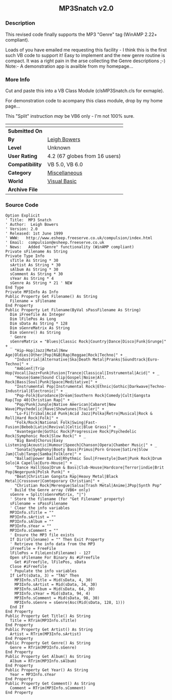 ﻿<div align="center">

## MP3Snatch v2\.0


</div>

### Description

This revised code finally supports the MP3 "Genre" tag (WinAMP 2.22+ compliant).

Loads of you have emailed me requesting this facility - I think this is the first such VB code to support it! Easy to implement and the new genre routine is compact. It was a right pain in the arse collecting the Genre descriptions ;-) Note:- A demonstration app is availble from my homepage...
 
### More Info
 
Cut and paste this into a VB Class Module (clsMP3Snatch.cls for exmaple).

For demonstration code to acompany this class module, drop by my home page...

This "Split" instruction *may* be VB6 only - I'm not 100% sure.


<span>             |<span>
---                |---
**Submitted On**   |
**By**             |[Leigh Bowers](https://github.com/Planet-Source-Code/PSCIndex/blob/master/ByAuthor/leigh-bowers.md)
**Level**          |Unknown
**User Rating**    |4.2 (67 globes from 16 users)
**Compatibility**  |VB 5\.0, VB 6\.0
**Category**       |[Miscellaneous](https://github.com/Planet-Source-Code/PSCIndex/blob/master/ByCategory/miscellaneous__1-1.md)
**World**          |[Visual Basic](https://github.com/Planet-Source-Code/PSCIndex/blob/master/ByWorld/visual-basic.md)
**Archive File**   |[](https://github.com/Planet-Source-Code/leigh-bowers-mp3snatch-v2-0__1-1941/archive/master.zip)





### Source Code

```
Option Explicit
' Title:  MP3 Snatch
' Author:  Leigh Bowers
' Version: 2.0
' Released: 1st June 1999
' WWW:   http://www.esheep.freeserve.co.uk/compulsion/index.html
' Email:  compulsion@esheep.freeserve.co.uk
' News:   Added "Genre" functionality (WinAMP compliant)
Private sFilename As String
Private Type Info
  sTitle As String * 30
  sArtist As String * 30
  sAlbum As String * 30
  sComment As String * 30
  sYear As String * 4
  sGenre As String * 21 ' NEW
End Type
Private MP3Info As Info
Public Property Get Filename() As String
  Filename = sFilename
End Property
Public Property Let Filename(ByVal sPassFilename As String)
  Dim iFreefile As Integer
  Dim lFilePos As Long
  Dim sData As String * 128
  Dim sGenreMatrix As String
  Dim sGenre() As String
  ' Genre
  sGenreMatrix = "Blues|Classic Rock|Country|Dance|Disco|Funk|Grunge|" + _
    "Hip-Hop|Jazz|Metal|New Age|Oldies|Other|Pop|R&B|Rap|Reggae|Rock|Techno|" + _
    "Industrial|Alternative|Ska|Death Metal|Pranks|Soundtrack|Euro-Techno|" + _
    "Ambient|Trip Hop|Vocal|Jazz+Funk|Fusion|Trance|Classical|Instrumental|Acid|" + _
    "House|Game|Sound Clip|Gospel|Noise|Alt. Rock|Bass|Soul|Punk|Space|Meditative|" + _
    "Instrumental Pop|Instrumental Rock|Ethnic|Gothic|Darkwave|Techno-Industrial|Electronic|" + _
    "Pop-Folk|Eurodance|Dream|Southern Rock|Comedy|Cult|Gangsta Rap|Top 40|Christian Rap|" + _
    "Pop/Punk|Jungle|Native American|Cabaret|New Wave|Phychedelic|Rave|Showtunes|Trailer|" + _
    "Lo-Fi|Tribal|Acid Punk|Acid Jazz|Polka|Retro|Musical|Rock & Roll|Hard Rock|Folk|" + _
    "Folk/Rock|National Folk|Swing|Fast-Fusion|Bebob|Latin|Revival|Celtic|Blue Grass|" + _
    "Avantegarde|Gothic Rock|Progressive Rock|Psychedelic Rock|Symphonic Rock|Slow Rock|" + _
    "Big Band|Chorus|Easy Listening|Acoustic|Humour|Speech|Chanson|Opera|Chamber Music|" + _
    "Sonata|Symphony|Booty Bass|Primus|Porn Groove|Satire|Slow Jam|Club|Tango|Samba|Folklore|" + _
    "Ballad|power Ballad|Rhythmic Soul|Freestyle|Duet|Punk Rock|Drum Solo|A Capella|Euro-House|" + _
    "Dance Hall|Goa|Drum & Bass|Club-House|Hardcore|Terror|indie|Brit Pop|Negerpunk|Polsk Punk|" + _
    "Beat|Christian Gangsta Rap|Heavy Metal|Black Metal|Crossover|Comteporary Christian|" + _
    "Christian Rock|Merengue|Salsa|Trash Metal|Anime|JPop|Synth Pop"
  ' Build the Genre array (VB6+ only)
  sGenre = Split(sGenreMatrix, "|")
  ' Store the filename (for "Get Filename" property)
  sFilename = sPassFilename
  ' Clear the info variables
  MP3Info.sTitle = ""
  MP3Info.sArtist = ""
  MP3Info.sAlbum = ""
  MP3Info.sYear = ""
  MP3Info.sComment = ""
  ' Ensure the MP3 file exists
  If Dir(sFilename) = "" Then Exit Property
  ' Retrieve the info data from the MP3
  iFreefile = FreeFile
  lFilePos = FileLen(sFilename) - 127
  Open sFilename For Binary As #iFreefile
    Get #iFreefile, lFilePos, sData
  Close #iFreefile
  ' Populate the info variables
  If Left(sData, 3) = "TAG" Then
    MP3Info.sTitle = Mid(sData, 4, 30)
    MP3Info.sArtist = Mid(sData, 34, 30)
    MP3Info.sAlbum = Mid(sData, 64, 30)
    MP3Info.sYear = Mid(sData, 94, 4)
    MP3Info.sComment = Mid(sData, 98, 30)
    MP3Info.sGenre = sGenre(Asc(Mid(sData, 128, 1)))
  End If
End Property
Public Property Get Title() As String
  Title = RTrim(MP3Info.sTitle)
End Property
Public Property Get Artist() As String
  Artist = RTrim(MP3Info.sArtist)
End Property
Public Property Get Genre() As String
  Genre = RTrim(MP3Info.sGenre)
End Property
Public Property Get Album() As String
  Album = RTrim(MP3Info.sAlbum)
End Property
Public Property Get Year() As String
  Year = MP3Info.sYear
End Property
Public Property Get Comment() As String
  Comment = RTrim(MP3Info.sComment)
End Property
```

